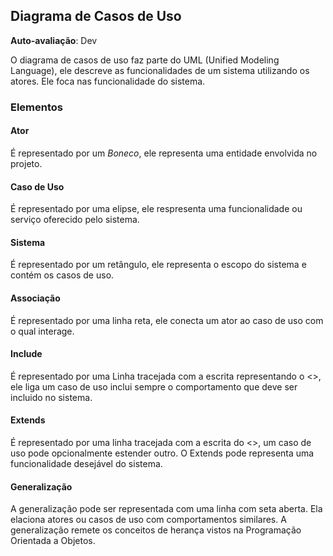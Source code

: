  ## Diagrama de Casos de Uso

 **Auto-avaliação**: Dev

 O diagrama de casos de uso faz parte do UML (Unified Modeling Language), ele descreve as funcionalidades de um sistema utilizando os atores. Ele foca nas funcionalidade do sistema.


### **Elementos**

#### **Ator**	
É representado por um *Boneco*, ele representa uma entidade envolvida no projeto.

#### **Caso de Uso**	
É representado por uma elipse, ele respresenta uma funcionalidade ou serviço oferecido pelo sistema.

#### **Sistema** 
É representado por um retângulo, ele representa o escopo do sistema e contém os casos de uso.

#### **Associação**	
É representado por uma linha reta, ele conecta um ator ao caso de uso com o qual interage.

#### **Include**
É representado por uma Linha tracejada com a escrita representando o <<include>>, ele liga um caso de uso inclui sempre o comportamento que deve ser incluido no sistema.

#### **Extends**
É representado por uma linha tracejada com a escrita do <<extend>>, um caso de uso pode opcionalmente estender outro.
O Extends pode representa uma funcionalidade desejável do sistema.


#### Generalização	
A generalização pode ser representada com uma linha com seta aberta. Ela elaciona atores ou casos de uso com comportamentos similares. 
A generalização remete os conceitos de herança vistos na Programação Orientada a Objetos.
